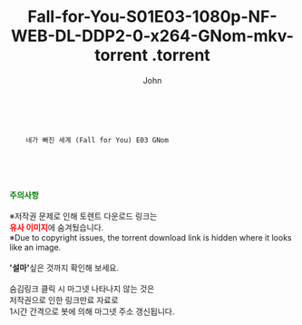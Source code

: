 ﻿---
layout: post
title:  "                   Fall-for-You-S01E03-1080p-NF-WEB-DL-DDP2-0-x264-GNom-mkv-torrent                .torrent"
author: John
categories: [ 드라마 ]
tags: [  ]
image:  
description: "                   Fall-for-You-S01E03-1080p-NF-WEB-DL-DDP2-0-x264-GNom-mkv-torrent                 torrent 정보 공유"
toc: true
toc_sticky: true
---

<br>

        네가 빠진 세계 (Fall for You) E03 GNom    
    
<br><br><br>
<p data-ke-size="size16"><b><span style="color: green;">주의사항</span></b><br /><br />※저작권 문제로 인해 토렌트 다운로드 링크는<br /><b><span style="color: red;">유사 이미지</span></b>에 숨겨뒀습니다.<br />※Due to copyright issues, the torrent download link is hidden where it looks like an image.<br /><br /><b>'설마'</b>싶은 것까지 확인해 보세요.<br /><br />숨김링크 클릭 시 마그넷 나타나지 않는 것은<br />저작권으로 인한 링크만료 자료로<br />1시간 간격으로 봇에 의해 마그넷 주소 갱신됩니다.</p>
